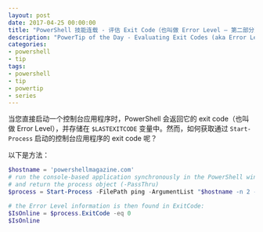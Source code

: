 ```yaml
---
layout: post
date: 2017-04-25 00:00:00
title: "PowerShell 技能连载 - 评估 Exit Code（也叫做 Error Level – 第二部分）"
description: "PowerTip of the Day - Evaluating Exit Codes (aka Error Level – Part 2)"
categories:
- powershell
- tip
tags:
- powershell
- tip
- powertip
- series
---
```

当您直接启动一个控制台应用程序时，PowerShell 会返回它的 exit code（也叫做 Error Level），并存储在 `$LASTEXITCODE` 变量中。然而，如何获取通过 `Start-Process` 启动的控制台应用程序的 exit code 呢？

以下是方法：

```powershell
$hostname = 'powershellmagazine.com'
# run the console-based application synchronously in the PowerShell window, 
# and return the process object (-PassThru)
$process = Start-Process -FilePath ping -ArgumentList "$hostname -n 2 -w 2000" -Wait -NoNewWindow -PassThru

# the Error Level information is then found in ExitCode:
$IsOnline = $process.ExitCode -eq 0
$IsOnline
```

<!--本文国际来源：[Evaluating Exit Codes (aka Error Level – Part 2)](http://community.idera.com/powershell/powertips/b/tips/posts/evaluating-exit-codes-aka-error-level-part-2)-->
